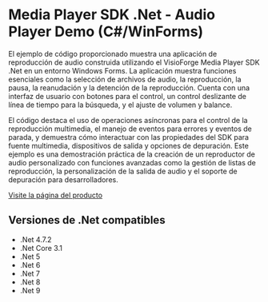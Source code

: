 ﻿# Media Player SDK .Net - Audio Player Demo (C#/WinForms)

El ejemplo de código proporcionado muestra una aplicación de reproducción de audio construida utilizando el VisioForge Media Player SDK .Net en un entorno Windows Forms. La aplicación muestra funciones esenciales como la selección de archivos de audio, la reproducción, la pausa, la reanudación y la detención de la reproducción. Cuenta con una interfaz de usuario con botones para el control, un control deslizante de línea de tiempo para la búsqueda, y el ajuste de volumen y balance.

El código destaca el uso de operaciones asíncronas para el control de la reproducción multimedia, el manejo de eventos para errores y eventos de parada, y demuestra cómo interactuar con las propiedades del SDK para fuente multimedia, dispositivos de salida y opciones de depuración. Este ejemplo es una demostración práctica de la creación de un reproductor de audio personalizado con funciones avanzadas como la gestión de listas de reproducción, la personalización de la salida de audio y el soporte de depuración para desarrolladores.

[Visite la página del producto](https://www.visioforge.com/media-player-sdk-net)

## Versiones de .Net compatibles

* .Net 4.7.2
* .Net Core 3.1
* .Net 5
* .Net 6
* .Net 7
* .Net 8
* .Net 9
